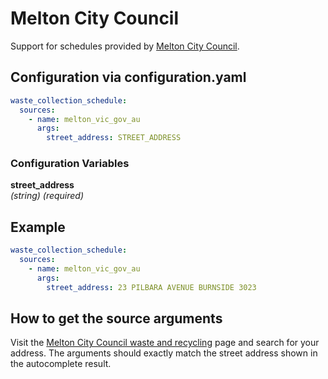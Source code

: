 # Melton City Council

Support for schedules provided by [Melton City Council](https://www.melton.vic.gov.au/My-Area).

## Configuration via configuration.yaml

```yaml
waste_collection_schedule:
  sources:
    - name: melton_vic_gov_au
      args:
        street_address: STREET_ADDRESS
```

### Configuration Variables

**street_address**<br>
*(string) (required)*

## Example

```yaml
waste_collection_schedule:
  sources:
    - name: melton_vic_gov_au
      args:
        street_address: 23 PILBARA AVENUE BURNSIDE 3023
```

## How to get the source arguments

Visit the [Melton City Council waste and recycling](https://www.melton.vic.gov.au/My-Area) page and search for your address. The arguments should exactly match the street address shown in the autocomplete result.